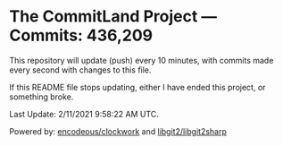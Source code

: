 # The CommitLand Project — Commits: 436,209

This repository will update (push) every 10 minutes, with commits made every second with changes to this file.

If this README file stops updating, either I have ended this project, or something broke.

Last Update: 2/11/2021 9:58:22 AM UTC.

Powered by: [encodeous/clockwork](https://github.com/encodeous/clockwork) and [libgit2/libgit2sharp](https://github.com/libgit2/libgit2sharp)